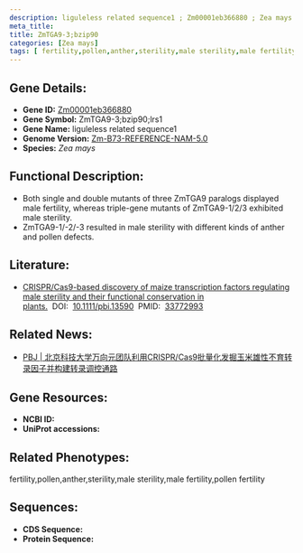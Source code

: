 ```yaml
---
description: liguleless related sequence1 ; Zm00001eb366880 ; Zea mays
meta_title:
title: ZmTGA9-3;bzip90
categories: [Zea mays]
tags: [ fertility,pollen,anther,sterility,male sterility,male fertility,pollen fertility ]
---
```


## Gene Details:
- **Gene ID:**	[Zm00001eb366880]()
- **Gene Symbol:** ZmTGA9-3;bzip90;lrs1
- **Gene Name:** liguleless related sequence1
- **Genome Version:** [Zm-B73-REFERENCE-NAM-5.0]()
- **Species:** *Zea mays*

## Functional Description:
   - Both single and double mutants of three ZmTGA9 paralogs displayed male fertility, whereas triple-gene mutants of ZmTGA9-1/2/3 exhibited male sterility.
   - ZmTGA9-1/-2/-3 resulted in male sterility with different kinds of anther and pollen defects.

## Literature:
   - [CRISPR/Cas9-based discovery of maize transcription factors regulating male sterility and their functional conservation in plants.]( https://onlinelibrary.wiley.com/doi/10.1111/pbi.13590)&nbsp;&nbsp;DOI:&nbsp;&nbsp;[10.1111/pbi.13590](https://onlinelibrary.wiley.com/doi/10.1111/pbi.13590)&nbsp;&nbsp;PMID:&nbsp;&nbsp;[33772993](https://pubmed.ncbi.nlm.nih.gov/33772993/)

## Related News:
   - [PBJ | 北京科技大学万向元团队利用CRISPR/Cas9批量化发掘玉米雄性不育转录因子并构建转录调控通路](https://mp.weixin.qq.com/s?__biz=MzU3ODY3MDM0NA==&mid=2247504606&idx=2&sn=26e6faf11e9300e82a893f11f69a9546&chksm=fd7348b9ca04c1af8394173eb19fa0539884a8558b6f2c2eecc28a62875f0f024b2f88176bd5&scene=27#wechat_redirect)

## Gene Resources:
- **NCBI ID:** [](https://www.ncbi.nlm.nih.gov/gene/?term=)
- **UniProt accessions:** [](https://www.uniprot.org/uniprotkb//entry)

## Related Phenotypes:
fertility,pollen,anther,sterility,male sterility,male fertility,pollen fertility

## Sequences:
- **CDS Sequence:**
- **Protein Sequence:**
